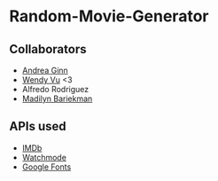 # Random-Movie-Generator

## Collaborators
* [Andrea Ginn](https://github.com/andreaginn)
* [Wendy Vu](https://github.com/chewytaro) <3
* Alfredo Rodriguez
* [Madilyn Bariekman](https://github.com/mcbariekman)

## APIs used
* [IMDb](https://imdb-api.com/api)
* [Watchmode](https://api.watchmode.com/)
* [Google Fonts](https://developers.google.com/fonts/docs/developer_api#APIKey)

